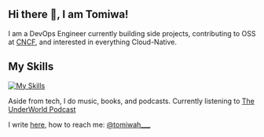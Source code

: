 ## Hi there 👋, I am Tomiwa!
I am a DevOps Engineer currently building side projects, contributing to OSS at [CNCF](https://clotributor.dev/), and interested in everything Cloud-Native.

## My Skills
[![My Skills](https://skillicons.dev/icons?i=linux,docker,kubernetes,python,golang,html,css,js,aws,gcp,jenkins,githubactions,ansible,prometheus,bash,git,terraform,gitlab,jira)](https://skillicons.dev)

Aside from tech, I do music, books, and podcasts. Currently listening to [The UnderWorld Podcast](https://podcasts.apple.com/us/podcast/the-underworld-podcast/id1529370760)

I write [here](https://medium.com/@tomiwaaribisala), how to reach me: [@tomiwah___](https://twitter.com/tomiwah___)
